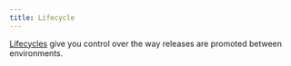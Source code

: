 ```yaml
---
title: Lifecycle
---
```


[Lifecycles](/docs/deployment-process/lifecycles/index.md) give you control over the way releases are promoted between environments.
